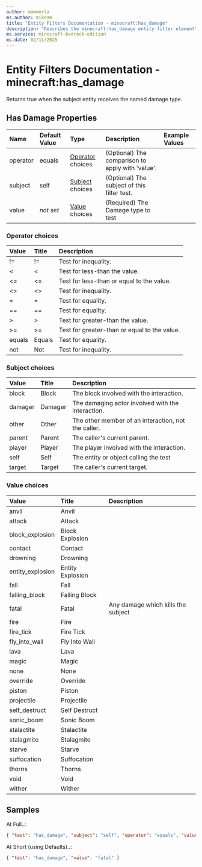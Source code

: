 ```yaml
---
author: mammerla
ms.author: mikeam
title: "Entity Filters Documentation - minecraft:has_damage"
description: "Describes the minecraft:has_damage entity filter element"
ms.service: minecraft-bedrock-edition
ms.date: 02/11/2025 
---
```


# Entity Filters Documentation - minecraft:has_damage

Returns true when the subject entity receives the named damage type.


## Has Damage Properties

|Name       |Default Value |Type |Description |Example Values |
|:----------|:-------------|:----|:-----------|:------------- |
| operator | equals | [Operator](#operator-choices) choices | (Optional) The comparison to apply with 'value'. |  | 
| subject | self | [Subject](#subject-choices) choices | (Optional) The subject of this filter test. |  | 
| value | *not set* | [Value](#value-choices) choices | (Required) The Damage type to test |  | 

### Operator choices

|Value       |Title |Description |
|:-----------|:-----|:-----------|
| != | != | Test for inequality.|
| < | < | Test for less-than the value.|
| <= | <= | Test for less-than or equal to the value.|
| <> | <> | Test for inequality.|
| = | = | Test for equality.|
| == | == | Test for equality.|
| > | > | Test for greater-than the value.|
| >= | >= | Test for greater-than or equal to the value.|
| equals | Equals | Test for equality.|
| not | Not | Test for inequality.|

### Subject choices

|Value       |Title |Description |
|:-----------|:-----|:-----------|
| block | Block | The block involved with the interaction.|
| damager | Damager | The damaging actor involved with the interaction.|
| other | Other | The other member of an interaction, not the caller.|
| parent | Parent | The caller's current parent.|
| player | Player | The player involved with the interaction.|
| self | Self | The entity or object calling the test|
| target | Target | The caller's current target.|

### Value choices

|Value       |Title |Description |
|:-----------|:-----|:-----------|
| anvil | Anvil | |
| attack | Attack | |
| block_explosion | Block Explosion | |
| contact | Contact | |
| drowning | Drowning | |
| entity_explosion | Entity Explosion | |
| fall | Fall | |
| falling_block | Falling Block | |
| fatal | Fatal | Any damage which kills the subject|
| fire | Fire | |
| fire_tick | Fire Tick | |
| fly_into_wall | Fly Into Wall | |
| lava | Lava | |
| magic | Magic | |
| none | None | |
| override | Override | |
| piston | Piston | |
| projectile | Projectile | |
| self_destruct | Self Destruct | |
| sonic_boom | Sonic Boom | |
| stalactite | Stalactite | |
| stalagmite | Stalagmite | |
| starve | Starve | |
| suffocation | Suffocation | |
| thorns | Thorns | |
| void | Void | |
| wither | Wither | |

## Samples

At Full..: 

```json
{ "test": "has_damage", "subject": "self", "operator": "equals", "value": "fatal" }
```

At Short (using Defaults)..: 

```json
{ "test": "has_damage", "value": "fatal" }
```
